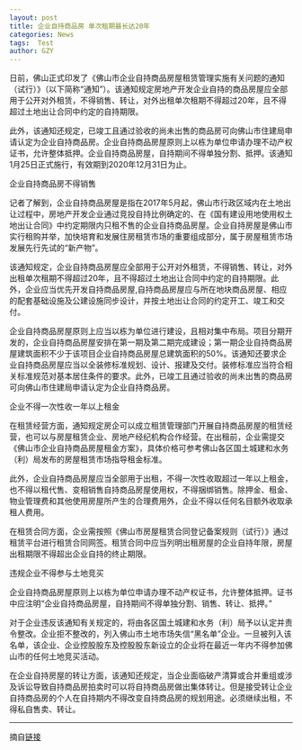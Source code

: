 ```yaml
---
layout: post
title: 企业自持商品房 单次租期最长达20年
categories: News
tags:  Test
author: GZY
---
```


日前，佛山正式印发了《佛山市企业自持商品房屋租赁管理实施有关问题的通知（试行）》（以下简称“通知”）。该通知规定房地产开发企业自持的商品房屋应全部用于公开对外租赁，不得销售、转让，对外出租单次租期不得超过20年，且不得超过土地出让合同中约定的自持期限。

此外，该通知还规定，已竣工且通过验收的尚未出售的商品房可向佛山市住建局申请认定为企业自持商品房。企业自持商品房屋原则上以栋为单位申请办理不动产权证书，允许整体抵押。企业自持商品房屋，自持期间不得单独分割、抵押。该通知1月25日正式施行，有效期到2020年12月31日为止。

企业自持商品房不得销售

记者了解到，企业自持商品房屋是指在2017年5月起，佛山市行政区域内在土地出让过程中，房地产开发企业通过竞投自持比例确定的、在《国有建设用地使用权土地出让合同》中约定期限内只租不售的企业自持商品房屋。企业自持房屋是佛山市实行租购并举，加快培育和发展住房租赁市场的重要组成部分，属于房屋租赁市场发展先行先试的“新产物”。

该通知规定，企业自持商品房屋应全部用于公开对外租赁，不得销售、转让，对外出租单次租期不得超过20年，且不得超过土地出让合同中约定的自持期限。此外，企业应当优先开发自持商品房屋,自持商品房屋应与所在地块商品房屋、相应的配套基础设施及公建设施同步设计，并按土地出让合同的约定开工、竣工和交付。

企业自持商品房屋原则上应当以栋为单位进行建设，且相对集中布局。项目分期开发的，企业自持商品房屋安排在第一期及第二期完成建设；第一期企业自持商品房屋建筑面积不少于该项目企业自持商品房屋总建筑面积的50%。该通知还要求企业自持商品房屋应当以全装修标准规划、设计、报建及交付。装修标准应当符合相关标准规范对基本居住条件的要求。此外，已竣工且通过验收的尚未出售的商品房可向佛山市住建局申请认定为企业自持商品房。

企业不得一次性收一年以上租金

在租赁经营方面，通知规定房企可以成立租赁管理部门开展自持商品房屋的租赁经营，也可以与房屋租赁企业、房地产经纪机构合作经营。在出租前，企业需提交《佛山市企业自持商品房屋租金方案》，具体价格可参考佛山各区国土城建和水务（利）局发布的房屋租赁市场指导租金标准。

此外，企业自持商品房屋应当全部用于出租，不得一次性收取超过一年以上租金，也不得以租代售、变相销售自持商品房屋使用权，不得捆绑销售。除押金、租金、物业管理费和其他使用房屋所产生的合理费用外，企业不得以任何名目额外收取承租人费用。

在租赁合同方面，企业需按照《佛山市房屋租赁合同登记备案规则（试行）》通过租赁平台进行租赁合同网签。租赁合同中应当列明出租房屋的企业自持年限，房屋出租期限不得超出企业自持的终止期限。

违规企业不得参与土地竞买

企业自持商品房屋原则上以栋为单位申请办理不动产权证书，允许整体抵押。证书中应注明“企业自持商品房屋，自持期间不得单独分割、销售、转让、抵押。”

对于企业违反该通知有关规定的，将由各区国土城建和水务（利）局予以认定并责令整改。企业拒不整改的，列入佛山市土地市场失信“黑名单”企业。一旦被列入该名单，该企业、企业控股股东及控股股东新设立的企业将在最近一年内不得参加佛山市的任何土地竞买活动。

在企业自持房屋的转让方面，该通知还规定，当企业面临破产清算或合并重组或涉及诉讼导致自持商品房拍卖时可以将自持商品房做出集体转让。但是接受转让企业自持商品房的个人在自持期内不得改变自持商品房的规划用途。必须继续出租，不得私自售卖、转让。

*****

摘自[链接](http://house.qq.com/a/20190131/003173.htm)